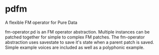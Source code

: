 # pdfm
A flexible FM operator for Pure Data

fm-operator.pd is an FM operator abstraction.  Multiple instances can be patched together for simple to complex FM patches.
The fm-operator abstraction uses savestate to save it's state when a parent patch is saved.  Simple example voices are included as well as a polyphonic example.
